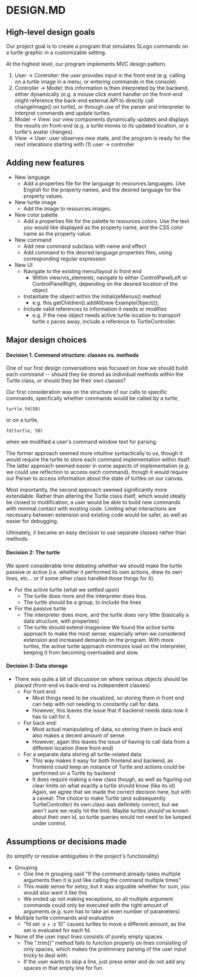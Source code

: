 DESIGN.MD
===
## High-level design goals
Our project goal is to create a program that simulates SLogo commands on a turtle graphic in a customizable setting. 

At the highest level, our program implements MVC design pattern. 
1. User -> Controller: the user provides input in the front end (e.g. calling on a turtle image in a menu, or entering commands in the console).
2. Controller -> Model: this information is then interpreted by the backend, either dynamically (e.g. a mouse click event handler on the front-end might reference the back-end external API to directly call changeImage() on turtle), or through use of the parser and interpreter to interpret commands and update turtles. 
3. Model -> View: our view components dynamically updates and displays the results on front-end (e.g. a turtle moves to its updated location, or a turtle's avatar changes).
4. View -> User: user observes new state, and the program is ready for the next interations starting with (1) user -> controller

## Adding new features
* New language
    * Add a properties file for the language to resources.languages. Use English for the property names, and the desired language for the property values.
* New turtle image
    * Add the image to resources.images.
* New color palette
    * Add a properties file for the palette to resources.colors. Use the text you would like displayed as the property name, and the CSS color name as the property value.
* New command
    * Add new command subclass with name and effect
    * Add command to the desired language properties files, using corresponding regular expression
* New UI
	* Navigate to the existing menu/layout in front end
		* Within view/vis_elements, navigate to either ControlPanelLeft or ControlPanelRight, depending on the desired location of the object
	* Instantiate the object within the initializeMenus() method
		* e.g. this.getChildren().addAll(new ExampleObject());
	* Include valid references to information it needs or modifies 
		* e.g. if the new object needs active turtle location to transport turtle x paces away, include a reference to TurtleController.
## Major design choices


#### Decision 1. Command structure: classes vs. methods

One of our first design conversations was focused on how we should build each command -- should they be stored as individual methods within the Turtle class, or should they be their own classes?  

Our first consideration was on the structure of our calls to specific commands, specfically whether commands would be called by a turtle,
```
turtle.fd(50)
```
or on a turtle,
```
fd(turtle, 50)
```
when we modified a user's command window text for parsing.  

The former approach seemed more intuitive syntactically to us, though it would require the turtle to store each command implementation within itself. The latter approach seemed easier in some aspects of implementation (e.g. we could use reflection to access each command), though it would require our Parser to access information about the state of turtles on our canvas.  

Most importantly, the second approach seemed significantly more extendable: Rather than altering the Turtle class itself, which would ideally be closed to modification, a user would be able to build new commands with minimal contact with existing code. Limiting what interactions are necessary between extension and existing code would be safer, as well as easier for debugging.  

Ultimately, it became an easy decision to use separate classes rather than methods.


#### Decision 2: The turtle

We spent considerable time debating whether we should make the turtle passive or active (i.e. whether it performed its own actions, drew its own lines, etc... or if some other class handled those things for it).
*   For the active turtle (what we settled upon)
    *   The turtle does more and the interpreter does less.
    *   The turtle should be a group, to include the lines
*   For the passive turtle 
    *   The interpreter does more, and the turtle does very little (basically a data structure, with properties)
    *   The turtle should extend imageview
We found the active turtle approach to make the most sense, especially when we considered extension and increased demands on the program. With more turtles, the active turtle approach minimizes load on the interpreter, keeping it from becoming overloaded and slow.


#### Decision 3: Data storage
*   There was quite a bit of discussion on where various objects should be placed (front-end vs back-end vs independent classes)
    *   For front end:
        *   Most things need to be visualized, so storing them in front end can help with not needing to constantly call for data
        *   However, this leaves the issue that if backend needs data now it has to call for it. 
    *   For back end:
        *   Most actual manipulating of data, so storing them in back end also makes a decent amount of sense. 
        *   However, again this leaves the issue of having to call data from a different location (here front end)
    *   For a separate data storing all turtle-related data
        *   This way makes it easy for both frontend and backend, as frontend could keep an instance of Turtle and actions could be performed on a Turtle by backend
        *   It does require making a new class though, as well as figuring out clear limits on what exactly a turtle should know (like its id)
Again, we agree that we made the correct decision here, but with a caveat: The choice to make Turtle (and subsequently TurtleController) its own class was definitely correct, but we aren't sure we really hit the limit. Maybe turtles should've known about their own id, so turtle queries would not need to be lumped under control.
    
## Assumptions or decisions made
(to simplify or resolve ambiguities in the project's functionality)
* Grouping 
    * One line in grouping said "If the command already takes multiple arguments then it is just like calling the command multiple times"
    * This made sense for setxy, but it was arguable whether for sum, you would also want it like this
    * We ended up not making exceptions, so all multiple argument commands could only be executed with the right amount of arguments (e.g. sum has to take an even number of parameters)
* Multiple turtle commands and evaluation
    * "fd set :x + :x 10" causes turtles to move a different amount, as the set is evaluated for each fd.
* None of the user input lines consists of purely empty spaces
    * The ".trim()" method fails to function properly on lines consisting of only spaces, which makes the preliminary parsing of the user input tricky to deal with. 
    * If the user wants to skip a line, just press enter and do not add any spaces in that empty line for fun. 